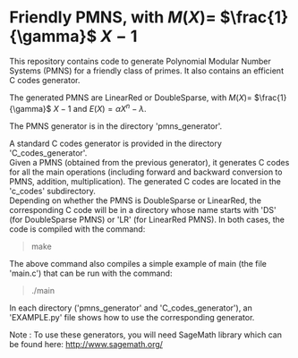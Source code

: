 # Friendly PMNS, with $M(X) =$  $\frac{1}{\gamma}$  $X - 1$
This repository contains code to generate Polynomial Modular Number Systems (PMNS) for a friendly class of primes. It also contains an efficient C codes generator. 

The generated PMNS are LinearRed or DoubleSparse, with $M(X) =$  $\frac{1}{\gamma}$  $X - 1$ and $E(X) = \alpha X^n - \lambda$.
<br>


The PMNS generator is in the directory 'pmns_generator'.
<br>


A standard C codes generator is provided in the directory 'C_codes_generator'. <br>
Given a PMNS (obtained from the previous generator), it generates C codes for all the main operations (including forward and backward conversion to PMNS, addition, multiplication). The generated C codes are located in the 'c_codes' subdirectory. <br>
Depending on whether the PMNS is DoubleSparse or LinearRed, the corresponding C code will be in a directory whose name starts with 'DS' (for DoubleSparse PMNS) or 'LR' (for LinearRed PMNS). 
In both cases, the code is compiled with the command: 
> make

The above command also compiles a simple example of main (the file 'main.c') that can be run with the command:
> ./main


In each directory ('pmns_generator' and 'C_codes_generator'), an 'EXAMPLE.py' file shows how to use the corresponding generator.
<br>


Note : To use these generators, you will need SageMath library which can be found here: http://www.sagemath.org/

